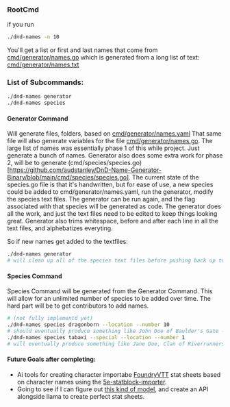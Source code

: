 ### RootCmd

if you run

```bash
./dnd-names -n 10
```

You'll get a list or first and last names that come from [cmd/generator/names.go](https://github.com/audstanley/DnD-Name-Generator-Binary/blob/main/cmd/generator/names.go) which is generated from a long list of text: 
[cmd/generator/names.txt](https://github.com/audstanley/DnD-Name-Generator-Binary/blob/main/cmd/generator/names.txt)

### List of Subcommands:

```bash
./dnd-names generator
./dnd-names species
```

#### Generator Command

Will generate files, folders, based on [cmd/generator/names.yaml](https://github.com/audstanley/DnD-Name-Generator-Binary/blob/main/cmd/generator/names.yaml)
That same file will also generate variables for the file [cmd/generator/names.go](https://github.com/audstanley/DnD-Name-Generator-Binary/blob/main/cmd/generator/names.go).
The large list of names was essentially phase 1 of this while project. Just generate a bunch of names. Generator also does some extra work for phase 2, will be
to generate (cmd/species/species.go)[https://github.com/audstanley/DnD-Name-Generator-Binary/blob/main/cmd/species/species.go]. The current state of the species.go file
is that it's handwritten, but for ease of use, a new species could be added to cmd/generator/names.yaml, run the generator, modify the species text files.
The generator can be run again, and the flag associated with that species will be generated as code. The generator does all the work, and just the text files
need to be edited to keep things looking great. Generator also trims whitespace, before and after each line in all the text files, and alphebatizes everyting.

So if new names get added to the textfiles:

```bash
./dnd-names generator
# will clean up all of the species text files before pushing back up to github.
```


#### Species Command

Species Command will be generated from the Generator Command. This will allow for an unlimited number of species to be added over time.
The hard part will be to get contributors to add names.

```bash
# (not fully implementd yet)
./dnd-names species dragonborn --location --number 10
# should eventually produce something like John Doe of Baulder's Gate - with 9 additional generated names.
./dnd-names species tabaxi --special --location --number 1
# will eventually produce something like Jane Doe, Clan of Riverrunners, of Neverwinter
```

#### Future Goals after completing:
* Ai tools for creating character importabe [FoundryVTT](https://foundryvtt.com/) stat sheets based on character names using the [5e-statblock-importer](https://foundryvtt.com/packages/5e-statblock-importer).
* Going to see if I can figure out [this kind of model](https://cros.land/ai-powered-dnd-5e-monster-statblock-generator/), and create an API alongside llama to create perfect stat sheets.